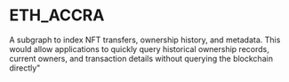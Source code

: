 # ETH_ACCRA
A subgraph to index NFT transfers, ownership history, and metadata. This would allow applications to quickly query historical ownership records, current owners, and transaction details without querying the blockchain directly"
